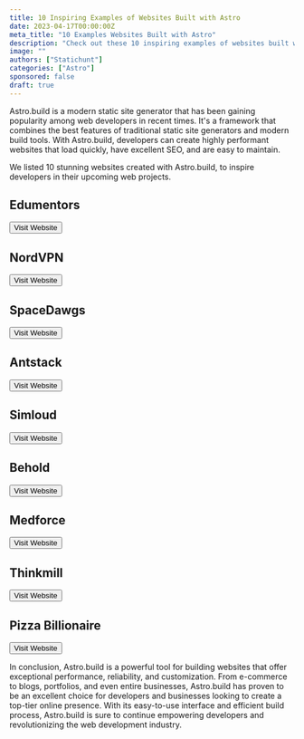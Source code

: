 ```yaml
---
title: 10 Inspiring Examples of Websites Built with Astro
date: 2023-04-17T00:00:00Z
meta_title: "10 Examples Websites Built with Astro"
description: "Check out these 10 inspiring examples of websites built with Astro, perfect for sparking creativity in your next web project."
image: ""
authors: ["Statichunt"]
categories: ["Astro"]
sponsored: false
draft: true
---
```

Astro.build is a modern static site generator that has been gaining popularity among web developers in recent times. It's a framework that combines the best features of traditional static site generators and modern build tools. With Astro.build, developers can create highly performant websites that load quickly, have excellent SEO, and are easy to maintain.

We listed 10 stunning websites created with Astro.build, to inspire developers in their upcoming web projects.



## Edumentors

<Mockup src="/blog/edumentors.png" alt="Edumentors" />

<Button href="https://edumentors.co.uk/" >Visit Website </Button>

## NordVPN

<Mockup src="/blog/nordvpn.png" alt="NordVPN" />

<Button href="https://nordvpn.org/" >Visit Website </Button>

## SpaceDawgs

<Mockup src="/blog/spacedawgs.png" alt="SpaceDawgs" />

<Button href="https://dawgs.io/" >Visit Website </Button>

## Antstack
<Mockup src="/blog/antstack.png" alt="Antstack" />

<Button href="https://www.antstack.com/" >Visit Website </Button>

## Simloud

<Mockup src="/blog/simloud.png" alt="simloud" />

<Button href="https://simloud.com/" >Visit Website </Button>

## Behold

<Mockup src="/blog/behold.png" alt="Behold" />

<Button href="https://behold.so/" >Visit Website </Button>

## Medforce

<Mockup src="/blog/medforce.png" alt="Medforce" />

<Button href="https://www.medforce.net/" >Visit Website </Button>

## Thinkmill

<Mockup src="/blog/thinkmill.png" alt="Thinkmill" />

<Button href="https://www.thinkmill.com.au/" >Visit Website </Button>


## Pizza Billionaire
<Mockup src="/blog/pizza-billionaire.png" alt="Pizza Billionaire" />

<Button href="https://pizzabillionaire.com/" >Visit Website </Button>



In conclusion, Astro.build is a powerful tool for building websites that offer exceptional performance, reliability, and customization. From e-commerce to blogs, portfolios, and even entire businesses, Astro.build has proven to be an excellent choice for developers and businesses looking to create a top-tier online presence. With its easy-to-use interface and efficient build process, Astro.build is sure to continue empowering developers and revolutionizing the web development industry.